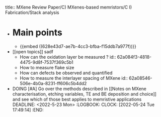 title:: MXene Review Paper/C) MXenes-based memristors/C I) Fabrication/Stack analysis

- # Main points
	- {{embed ((628e43d7-ae7b-4cc3-bfba-f15ddb7a977f))}}
- [[open topics]] sadf
	- How can the oxidation layer be measured ?
	  id:: 62a084f3-4818-4475-9d8f-7537f369c5b1
	- How to measure flake size
	- How can defects be observed and quantified
	- How to measure the interlayer spacing of MXene
	  id:: 62a08546-506e-4b0a-8231-ff606c5b4dd2
- DOING [#A] Go over the methods described in [[Notes on MXene characterisation, etching variables, TE and BE deposition and choice]] and see which of those best applies to memristive applications 
  DEADLINE: <2022-5-23 Mon>
  :LOGBOOK:
  CLOCK: [2022-05-24 Tue 17:49:14]
  :END: